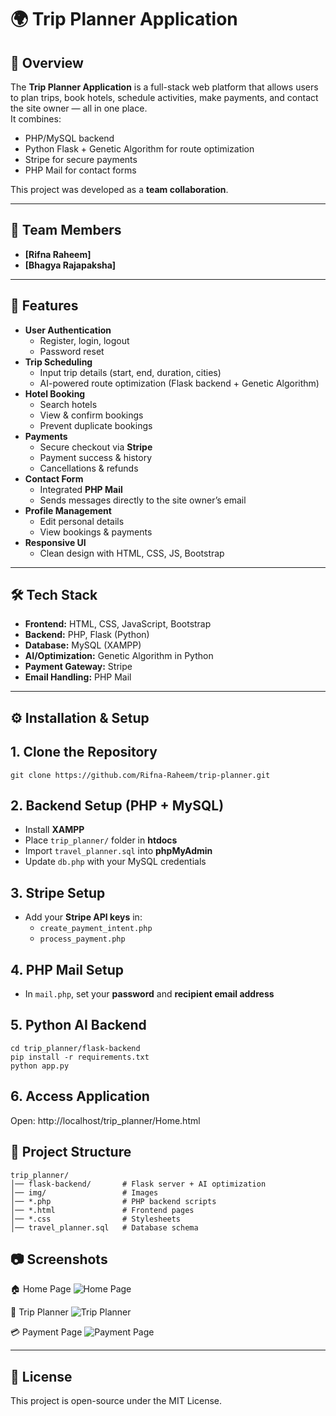# 🌍 Trip Planner Application

## 📌 Overview
The **Trip Planner Application** is a full-stack web platform that allows users to plan trips, book hotels, schedule activities, make payments, and contact the site owner — all in one place.  
It combines:
- PHP/MySQL backend
- Python Flask + Genetic Algorithm for route optimization
- Stripe for secure payments
- PHP Mail for contact forms

This project was developed as a **team collaboration**.

---

## 👥 Team Members
- **[Rifna Raheem]**  
- **[Bhagya Rajapaksha]**

---

## 🚀 Features
- **User Authentication**
  - Register, login, logout
  - Password reset
- **Trip Scheduling**
  - Input trip details (start, end, duration, cities)
  - AI-powered route optimization (Flask backend + Genetic Algorithm)
- **Hotel Booking**
  - Search hotels
  - View & confirm bookings
  - Prevent duplicate bookings
- **Payments**
  - Secure checkout via **Stripe**
  - Payment success & history
  - Cancellations & refunds
- **Contact Form**
  - Integrated **PHP Mail**
  - Sends messages directly to the site owner’s email
- **Profile Management**
  - Edit personal details
  - View bookings & payments
- **Responsive UI**
  - Clean design with HTML, CSS, JS, Bootstrap

---

## 🛠 Tech Stack
- **Frontend:** HTML, CSS, JavaScript, Bootstrap  
- **Backend:** PHP, Flask (Python)  
- **Database:** MySQL (XAMPP)  
- **AI/Optimization:** Genetic Algorithm in Python  
- **Payment Gateway:** Stripe  
- **Email Handling:** PHP Mail  

---

## ⚙️ Installation & Setup

## 1. Clone the Repository
```
git clone https://github.com/Rifna-Raheem/trip-planner.git
```

## 2. Backend Setup (PHP + MySQL)
- Install **XAMPP**  
- Place `trip_planner/` folder in **htdocs**  
- Import `travel_planner.sql` into **phpMyAdmin**  
- Update `db.php` with your MySQL credentials  

## 3. Stripe Setup
- Add your **Stripe API keys** in:  
  - `create_payment_intent.php`  
  - `process_payment.php`  

## 4. PHP Mail Setup
- In `mail.php`, set your **password** and **recipient email address**  

## 5. Python AI Backend
```
cd trip_planner/flask-backend
pip install -r requirements.txt
python app.py
```

## 6. Access Application
Open: http://localhost/trip_planner/Home.html


## 📂 Project Structure

```
trip_planner/
│── flask-backend/       # Flask server + AI optimization
│── img/                 # Images
│── *.php                # PHP backend scripts
│── *.html               # Frontend pages
│── *.css                # Stylesheets
│── travel_planner.sql   # Database schema
```

## 📷 Screenshots

 🏠 Home Page
![Home Page](screenshots/home.png)

 📅 Trip Planner
![Trip Planner](screenshots/booking.png)

 💳 Payment Page
![Payment Page](screenshots/payment.png)


---

## 📜 License

This project is open-source under the MIT License.


